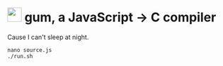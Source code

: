 # <img src="http://game-icons.net/icons/lorc/originals/png/wrapped-sweet.png" width="32"> gum, a JavaScript -> C compiler 

Cause I can't sleep at night.

```
nano source.js
./run.sh
```
